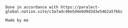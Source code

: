     Done in accordance with https://paralect-global.notion.site/c3a7adc40e5d4e0d9d3d3e5462a576bc

    Made by me
